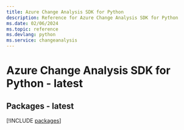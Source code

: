 ```yaml
---
title: Azure Change Analysis SDK for Python
description: Reference for Azure Change Analysis SDK for Python
ms.date: 02/06/2024
ms.topic: reference
ms.devlang: python
ms.service: changeanalysis
---
```

# Azure Change Analysis SDK for Python - latest
## Packages - latest
[!INCLUDE [packages](change-analysis-index.md)]